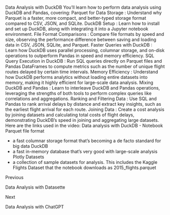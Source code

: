 Data Analysis with DuckDB
You’ll learn how to perform data analysis using DuckDB and Pandas, covering:
Parquet for Data Storage
: Understand why Parquet is a faster, more compact, and better-typed storage format compared to CSV, JSON, and SQLite.
DuckDB Setup
: Learn how to install and set up DuckDB, along with integrating it into a Jupyter notebook environment.
File Format Comparisons
: Compare file formats by speed and size, observing the performance difference between saving and loading data in CSV, JSON, SQLite, and Parquet.
Faster Queries with DuckDB
: Learn how DuckDB uses parallel processing, columnar storage, and on-disk operations to outperform Pandas in speed and memory efficiency.
SQL Query Execution in DuckDB
: Run SQL queries directly on Parquet files and Pandas DataFrames to compute metrics such as the number of unique flight routes delayed by certain time intervals.
Memory Efficiency
: Understand how DuckDB performs analytics without loading entire datasets into memory, making it highly efficient for large-scale data analysis.
Mixing DuckDB and Pandas
: Learn to interleave DuckDB and Pandas operations, leveraging the strengths of both tools to perform complex queries like correlations and aggregations.
Ranking and Filtering Data
: Use SQL and Pandas to rank arrival delays by distance and extract key insights, such as the earliest flight arrival for each route.
Joining Data
: Create a cost analysis by joining datasets and calculating total costs of flight delays, demonstrating DuckDB’s speed in joining and aggregating large datasets.
Here are the links used in the video:
Data analysis with DuckDB - Notebook
Parquet file format
 - a fast columnar storage format that’s becoming a de facto standard for big data
DuckDB
 - a fast in-memory database that’s very good with large-scale analysis
Plotly Datasets
 - a collection of sample datasets for analysis. This includes the 
Kaggle Flights Dataset
 that the notebook downloads as 
2015_flights.parquet














Previous




Data Analysis with Datasette












Next










Data Analysis with ChatGPT





